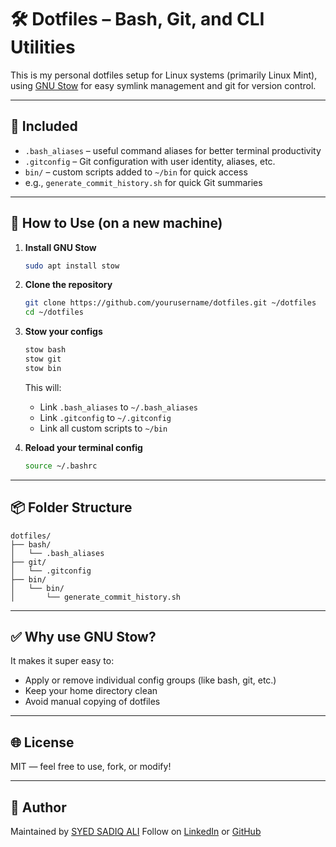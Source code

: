 
<!-- ````markdown -->
# 🛠️ Dotfiles – Bash, Git, and CLI Utilities

This is my personal dotfiles setup for Linux systems (primarily Linux Mint), using [GNU Stow](https://www.gnu.org/software/stow/) for easy symlink management and git for version control.

---

## 📁 Included

- `.bash_aliases` – useful command aliases for better terminal productivity
- `.gitconfig` – Git configuration with user identity, aliases, etc.
- `bin/` – custom scripts added to `~/bin` for quick access
- e.g., `generate_commit_history.sh` for quick Git summaries

---

## 🔧 How to Use (on a new machine)

1. **Install GNU Stow**
   ```bash
   sudo apt install stow
   ```

2. **Clone the repository**

   ```bash
   git clone https://github.com/yourusername/dotfiles.git ~/dotfiles
   cd ~/dotfiles
   ```

3. **Stow your configs**

   ```bash
   stow bash
   stow git
   stow bin
   ```

   This will:

   * Link `.bash_aliases` to `~/.bash_aliases`
   * Link `.gitconfig` to `~/.gitconfig`
   * Link all custom scripts to `~/bin`

4. **Reload your terminal config**

   ```bash
   source ~/.bashrc
   ```

---

## 📦 Folder Structure

```
dotfiles/
├── bash/
│   └── .bash_aliases
├── git/
│   └── .gitconfig
├── bin/
│   └── bin/
│       └── generate_commit_history.sh
```

---

## ✅ Why use GNU Stow?

It makes it super easy to:

* Apply or remove individual config groups (like bash, git, etc.)
* Keep your home directory clean
* Avoid manual copying of dotfiles

---

## 🌐 License

MIT — feel free to use, fork, or modify!

---

## 🔗 Author

Maintained by [SYED SADIQ ALI](https://linkedin.com/in/sadiqonlink)
Follow on [LinkedIn](https://linkedin.com/in/sadiqonlink) or [GitHub](https://github.com/SadiqOnGithub)
